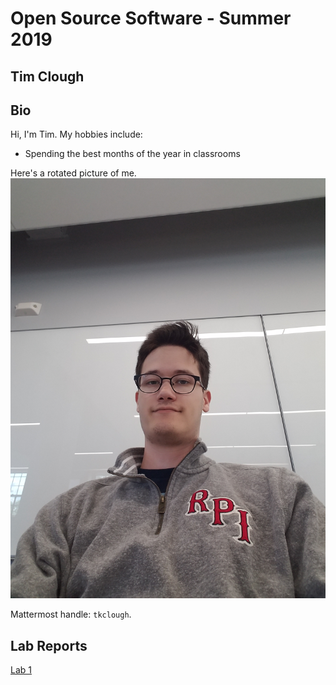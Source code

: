 # Open Source Software - Summer 2019
## Tim Clough

## Bio
Hi, I'm Tim. My hobbies include:
* Spending the best months of the year in classrooms

Here's a rotated picture of me.
![me](me.jpg)

Mattermost handle: `tkclough`.
## Lab Reports
[Lab 1](labs/lab-01/report.md)

